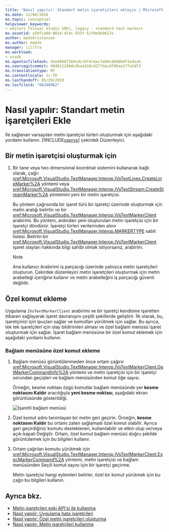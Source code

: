```yaml
---
title: 'Nasıl yapılır: Standart metin işaretçileri ekleyin | Microsoft Docs'
ms.date: 11/04/2016
ms.topic: conceptual
helpviewer_keywords:
- editors [Visual Studio SDK], legacy - standard text markers
ms.assetid: a39fca69-0014-474c-933f-51f0e9b9617e
author: madskristensen
ms.author: madsk
manager: jillfra
ms.workload:
- vssdk
ms.openlocfilehash: 91e49b8f2b0cdccbf4c6acfab0c8b68b0f3ad1a5
ms.sourcegitcommit: 40d612240dc5bea418cd27fdacdf85ea177e2df3
ms.translationtype: MT
ms.contentlocale: tr-TR
ms.lasthandoff: 05/29/2019
ms.locfileid: "66340962"
---
```

# <a name="how-to-add-standard-text-markers"></a>Nasıl yapılır: Standart metin işaretçileri Ekle
İle sağlanan varsayılan metin işaretçisi türleri oluşturmak için aşağıdaki yordamı kullanın. [!INCLUDE[vsprvs](../code-quality/includes/vsprvs_md.md)] çekirdek Düzenleyici.

## <a name="to-create-a-text-marker"></a>Bir metin işaretçisi oluşturmak için

1. Bir tane veya two dimensional koordinat sistemini kullanarak bağlı olarak, çağrı <xref:Microsoft.VisualStudio.TextManager.Interop.IVsTextLines.CreateLineMarker%2A> yöntemi veya <xref:Microsoft.VisualStudio.TextManager.Interop.IVsTextStream.CreateStreamMarker%2A> yöntemini yeni bir metin işaretçisi.

     Bu yöntem çağrısında bir işaret türü bir işaretçi üzerinde oluşturmak için metin aralığı belirtin ve bir <xref:Microsoft.VisualStudio.TextManager.Interop.IVsTextMarkerClient> arabirimi. Bu yöntem, ardından yeni oluşturulan metin işaretçisi için bir işaretçi döndürür. İşaretçi türleri verilerinden alınır <xref:Microsoft.VisualStudio.TextManager.Interop.MARKERTYPE> sabit listesi. Belirtin bir <xref:Microsoft.VisualStudio.TextManager.Interop.IVsTextMarkerClient> işaret olayları hakkında bilgi sahibi olmak istiyorsanız, arabirim.

    > [!NOTE]
    > Ana kullanıcı Arabirimi iş parçacığı üzerinde yalnızca metin işaretçileri oluşturun. Çekirdek düzenleyici metin işaretçileri oluşturmak için metin arabelleği içeriğine kullanır ve metin arabelleğini iş parçacığı güvenli değildir.

## <a name="add-a-custom-command"></a>Özel komut ekleme
 Uygulama `IVsTextMarkerClient` arabirimi ve bir işaretçi kendisine işaretten itibaren sağlayarak işaret davranışını çeşitli şekillerde geliştirir. İlk olarak, bu, işaretçinizi için ipuçları sağlar ve komutları yürütmek için sağlar. Bu ayrıca, tek tek işaretçileri için olay bildirimleri alması ve özel bağlam menüsü işaret oluşturmak için sağlar. İşaret bağlam menüsüne bir özel komut eklemek için aşağıdaki yordamı kullanın.

### <a name="to-add-a-custom-command-to-the-context-menu"></a>Bağlam menüsüne özel komut ekleme

1. Bağlam menüsü görüntülenmeden önce ortam çağırır <xref:Microsoft.VisualStudio.TextManager.Interop.IVsTextMarkerClient.GetMarkerCommandInfo%2A> yöntemi ve metin işaretçisi için bir işaretçi sorundan geçişleri ve bağlam menüsünden komut öğe sayısı.

     Örneğin, kesme noktası özgü komutlar bağlam menüsünde yer **kesme noktasını Kaldır** aracılığıyla **yeni kesme noktası**, aşağıdaki ekran görüntüsünde gösterildiği.

     ![İşaretli bağlam menüsü](../extensibility/media/vsmarkercontextmenu.gif "vsMarkercontextmenu")

2. Özel komut adını tanımlayan bir metin geri geçirin. Örneğin, **kesme noktasını Kaldır** bu ortamı zaten sağlamadı özel komut olabilir. Ayrıca geri geçirdiğiniz komutu desteklenen, kullanılabilir ve etkin olup ve/veya açık-kapalı Değiştir. Ortam, özel komut bağlam menüsü doğru şekilde görüntülemek için bu bilgileri kullanır.

3. Ortam çağrıları komutu yürütmek için <xref:Microsoft.VisualStudio.TextManager.Interop.IVsTextMarkerClient.ExecMarkerCommand%2A> yöntemi, metin işaretçisi ve bağlam menüsünden Seçili komut sayısı için bir işaretçi geçirme.

     Metin işaretçisi hangi eylemleri belirler, özel bir komut yürütmek için bu çağrı bu bilgileri kullanın.

## <a name="see-also"></a>Ayrıca bkz.
- [Metin işaretçileri eski API'si ile kullanma](../extensibility/using-text-markers-with-the-legacy-api.md)
- [Nasıl yapılır: Uygulama hata işaretçileri](../extensibility/how-to-implement-error-markers.md)
- [Nasıl yapılır: Özel metin işaretçileri oluşturma](../extensibility/how-to-create-custom-text-markers.md)
- [Nasıl yapılır: Metin işaretçileri kullanma](../extensibility/how-to-use-text-markers.md)